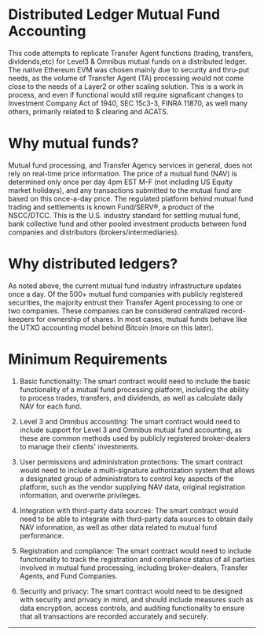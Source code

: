 # Distributed Ledger Mutual Fund Accounting 
This code attempts to replicate Transfer Agent functions (trading, transfers, dividends,etc) for Level3 & Omnibus mutual funds on a distributed ledger. The native Ethereum EVM was chosen mainly due to security and thru-put needs, as the volume of Transfer Agent (TA) processing would not come close to the needs of a Layer2 or other scaling solution.  This is a work in process, and even if functional would still require signaficant changes to Investment Company Act of 1940, SEC 15c3-3, FINRA 11870, as well many others, primarily related to $ clearing and ACATS.
  
# Why mutual funds?
Mutual fund processing, and Transfer Agency services in general, does not rely on real-time price information. The price of a mutual fund (NAV) is determined only once per day 4pm EST M-F (not including US Equity market holidays), and any transactions submitted to the mutual fund are based on this once-a-day price. The regulated platform behind mutual fund trading and settlements is known Fund/SERV®, a product of the NSCC/DTCC. This is the U.S. industry standard for settling mutual fund, bank collective fund and other pooled investment products between fund companies and distributors (brokers/intermediaries). 
  
# Why distributed ledgers?
As noted above, the current mutual fund industry infrastructure updates once a day. Of the 500+ mutual fund companies with publicly registered securities, the majority entrust their Transfer Agent processing to one or two companies. These companies can be considered centralized record-keepers for ownership of shares. In most cases, mutual funds behave like the UTXO accounting model behind Bitcoin (more on this later).

# Minimum Requirements
1. Basic functionality: The smart contract would need to include the basic functionality of a mutual fund processing platform, including the ability to process trades, transfers, and dividends, as well as calculate daily NAV for each fund.

2. Level 3 and Omnibus accounting: The smart contract would need to include support for Level 3 and Omnibus mutual fund accounting, as these are common methods used by publicly registered broker-dealers to manage their clients' investments.

3. User permissions and administration protections: The smart contract would need to include a multi-signature authorization system that allows a designated group of administrators to control key aspects of the platform, such as the vendor supplying NAV data, original registration information, and overwrite privileges.

4. Integration with third-party data sources: The smart contract would need to be able to integrate with third-party data sources to obtain daily NAV information, as well as other data related to mutual fund performance.

5. Registration and compliance: The smart contract would need to include functionality to track the registration and compliance status of all parties involved in mutual fund processing, including broker-dealers, Transfer Agents, and Fund Companies.

6. Security and privacy: The smart contract would need to be designed with security and privacy in mind, and should include measures such as data encryption, access controls, and auditing functionality to ensure that all transactions are recorded accurately and securely.
---------------

